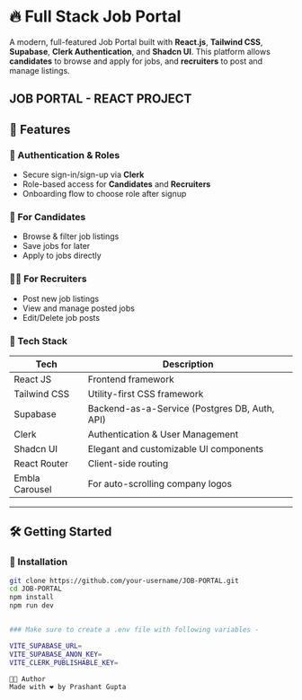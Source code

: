 # 🔥 Full Stack Job Portal

A modern, full-featured Job Portal built with **React.js**, **Tailwind CSS**, **Supabase**, **Clerk Authentication**, and **Shadcn UI**. This platform allows **candidates** to browse and apply for jobs, and **recruiters** to post and manage listings.

JOB PORTAL - REACT PROJECT
---

## 🚀 Features

### 👥 Authentication & Roles
- Secure sign-in/sign-up via **Clerk**
- Role-based access for **Candidates** and **Recruiters**
- Onboarding flow to choose role after signup

### 💼 For Candidates
- Browse & filter job listings
- Save jobs for later
- Apply to jobs directly

### 🧑‍💼 For Recruiters
- Post new job listings
- View and manage posted jobs
- Edit/Delete job posts

### 🧰 Tech Stack
| Tech            | Description                      |
|-----------------|----------------------------------|
| React JS        | Frontend framework               |
| Tailwind CSS    | Utility-first CSS framework      |
| Supabase        | Backend-as-a-Service (Postgres DB, Auth, API) |
| Clerk           | Authentication & User Management |
| Shadcn UI       | Elegant and customizable UI components |
| React Router    | Client-side routing              |
| Embla Carousel  | For auto-scrolling company logos |

---

## 🛠️ Getting Started

### 🔧 Installation

```bash
git clone https://github.com/your-username/JOB-PORTAL.git
cd JOB-PORTAL
npm install
npm run dev


### Make sure to create a .env file with following variables -

VITE_SUPABASE_URL=
VITE_SUPABASE_ANON_KEY=
VITE_CLERK_PUBLISHABLE_KEY=

🧑‍💻 Author
Made with ❤️ by Prashant Gupta
